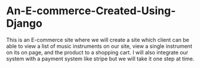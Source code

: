 # An-E-commerce-Created-Using-Django
This is an E-commerce site where we will create  a site which client can be able to view a list of music instruments on our site, view a single instrument on its on page, and the product to a shopping cart.
I will also integrate our system with a payment system like stripe but we will take it one step at time.
